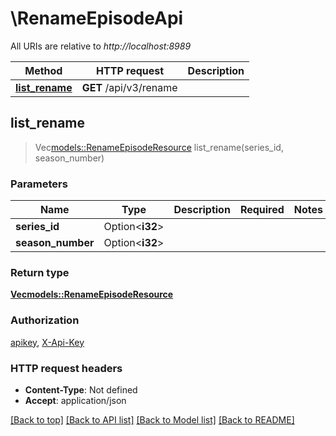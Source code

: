 # \RenameEpisodeApi

All URIs are relative to *http://localhost:8989*

Method | HTTP request | Description
------------- | ------------- | -------------
[**list_rename**](RenameEpisodeApi.md#list_rename) | **GET** /api/v3/rename | 



## list_rename

> Vec<models::RenameEpisodeResource> list_rename(series_id, season_number)


### Parameters


Name | Type | Description  | Required | Notes
------------- | ------------- | ------------- | ------------- | -------------
**series_id** | Option<**i32**> |  |  |
**season_number** | Option<**i32**> |  |  |

### Return type

[**Vec<models::RenameEpisodeResource>**](RenameEpisodeResource.md)

### Authorization

[apikey](../README.md#apikey), [X-Api-Key](../README.md#X-Api-Key)

### HTTP request headers

- **Content-Type**: Not defined
- **Accept**: application/json

[[Back to top]](#) [[Back to API list]](../README.md#documentation-for-api-endpoints) [[Back to Model list]](../README.md#documentation-for-models) [[Back to README]](../README.md)


